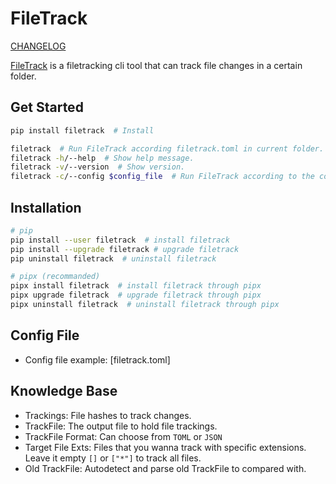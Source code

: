 # FileTrack

[CHANGELOG](CHANGELOG.md)

[FileTrack](https://github.com/kyan001/PyFileTrack) is a filetracking cli tool that can track file changes in a certain folder.

## Get Started

```sh
pip install filetrack  # Install

filetrack  # Run FileTrack according filetrack.toml in current folder.
filetrack -h/--help  # Show help message.
filetrack -v/--version  # Show version.
filetrack -c/--config $config_file  # Run FileTrack according to the config file.
```

## Installation

```sh
# pip
pip install --user filetrack  # install filetrack
pip install --upgrade filetrack # upgrade filetrack
pip uninstall filetrack  # uninstall filetrack

# pipx (recommanded)
pipx install filetrack  # install filetrack through pipx
pipx upgrade filetrack  # upgrade filetrack through pipx
pipx uninstall filetrack  # uninstall filetrack through pipx
```

## Config File

* Config file example: [filetrack.toml]

## Knowledge Base

* Trackings: File hashes to track changes.
* TrackFile: The output file to hold file trackings.
* TrackFile Format: Can choose from `TOML` or `JSON`
* Target File Exts: Files that you wanna track with specific extensions. Leave it empty `[]` or `["*"]` to track all files.
* Old TrackFile: Autodetect and parse old TrackFile to compared with.
